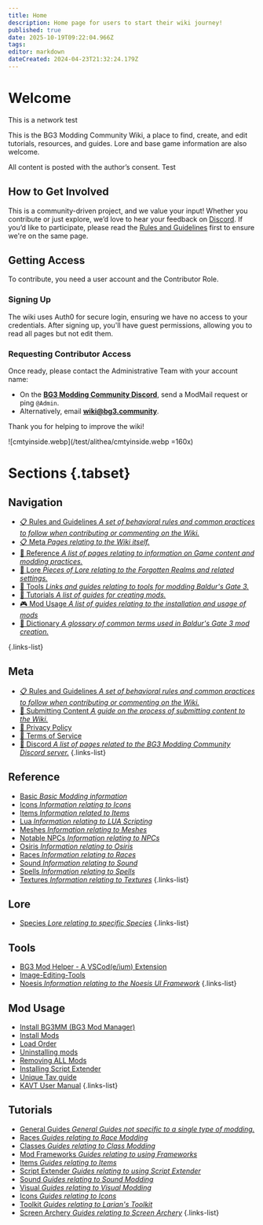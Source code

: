 ```yaml
---
title: Home
description: Home page for users to start their wiki journey!
published: true
date: 2025-10-19T09:22:04.966Z
tags: 
editor: markdown
dateCreated: 2024-04-23T21:32:24.179Z
---
```


# Welcome  

This is a network test

This is the BG3 Modding Community Wiki, a place to find, create, and edit tutorials, resources, and guides. Lore and base game information are also welcome.

All content is posted with the author’s consent.  Test

## How to Get Involved  
This is a community-driven project, and we value your input! Whether you contribute or just explore, we’d love to hear your feedback on [Discord](https://discord.gg/bg3mods). If you’d like to participate, please read the [Rules and Guidelines](/meta/guidelines) first to ensure we're on the same page.  

## Getting Access  
To contribute, you need a user account and the Contributor Role.  

### Signing Up  
The wiki uses Auth0 for secure login, ensuring we have no access to your credentials. After signing up, you'll have guest permissions, allowing you to read all pages but not edit them.  

### Requesting Contributor Access  
Once ready, please contact the Administrative Team with your account name:  

- On the **[BG3 Modding Community Discord](https://discord.gg/bg3mods)**, send a ModMail request or ping `@Admin`.  
- Alternatively, email **wiki@bg3.community**.  

Thank you for helping to improve the wiki!

![cmtyinside.webp](/test/alithea/cmtyinside.webp =160x)



# Sections {.tabset}

## Navigation
- [:clipboard: Rules and Guidelines *A set of behavioral rules and common practices to follow when contributing or commenting on the Wiki.*](/meta/guidelines)
- [:clipboard: Meta *Pages relating to the Wiki itself.*](/meta/guidelines)
- [:blue_book: Reference *A list of pages relating to information on Game content and modding practices.*](/Information)
- [:orange_book: Lore *Pieces of Lore relating to the Forgotten Realms and related settings.*](/Lore)
- [:green_book: Tools *Links and guides relating to tools for modding Baldur's Gate 3.*](/Tools)
- [:closed_book: Tutorials *A list of guides for creating mods.*](/Tutorials)
- [:video_game: Mod Usage *A list of guides relating to the installation and usage of mods*](/Tutorials/Mod-Use)
- [:notebook: Dictionary *A glossary of common terms used in Baldur's Gate 3 mod creation.*](/Information/dictionary)

{.links-list}

## Meta
- [:clipboard: Rules and Guidelines *A set of behavioral rules and common practices to follow when contributing or commenting on the Wiki.*](/meta/guidelines)
- [:memo: Submitting Content *A guide on the process of submitting content to the Wiki.*](/meta/submitting-content)
- [:bookmark_tabs: Privacy Policy](/meta/privacy-policy)
- [:page_with_curl: Terms of Service](/meta/terms-of-service)
- [:speech_balloon: Discord *A list of pages related to the BG3 Modding Community Discord server.*](/meta/discord)
{.links-list}

## Reference
- [Basic *Basic Modding information*](Information/Basic)
- [Icons *Information relating to Icons*](Information/Icons)
- [Items *Information related to Items*](/Information/Items)
- [Lua *Information relating to LUA Scripting*](Information/Lua)
- [Meshes *Information relating to Meshes*](Information/Meshes)
- [Notable NPCs *Information relating to NPCs*](Information/Notable-NPCs)
- [Osiris *Information relating to Osiris*](Information/Osiris)
- [Races *Information relating to Races*](https://wiki.bg3.community/en/Information/races)
- [Sound *Information relating to Sound*](Information/Sound)
- [Spells *Information relating to Spells*](Information/Spells)
- [Textures *Information relating to Textures*](Information/Textures)
{.links-list}

## Lore
- [Species *Lore relating to specific Species*](Lore/Species)
{.links-list}

## Tools
- [BG3 Mod Helper - A VSCod(e/ium) Extension](/Tools/bg3-mod-helper)
- [Image-Editing-Tools](/Tools/Image-Editing-Tools)
- [Noesis *Information relating to the Noesis UI Framework*](/Tools/What-Is-Noesis)
{.links-list}

## Mod Usage
- [Install BG3MM (BG3 Mod Manager)](Tutorials/Mod-Use/Installation-Of-BG3MM)
- [Install Mods](Tutorials/Mod-Use/BG3-Mod-Types-and-how-to-install-them)
- [Load Order](/Tutorials/Mod-Use/general-load-order)
- [Uninstalling mods](/Tutorials/Mod-Use/Removing-mods-from-a-save)
- [Removing ALL Mods](/Tutorials/Mod-Use/How-to-remove-mods)
- [Installing Script Extender](/Tutorials/Mod-Use/How-to-install-Script-Extender)
- [Unique Tav guide](/Tutorials/Mod-Use/Unique-Tav-Everything-you-need-to-know)
- [KAVT User Manual](/Tutorials/Mod-Use/KAVT-User-Manual)
{.links-list}

## Tutorials
- [General Guides *General Guides not specific to a single type of modding.*](Tutorials/General)
- [Races *Guides relating to Race Modding*](Tutorials/Races)
- [Classes *Guides relating to Class Modding*](Tutorials/Classes)
- [Mod Frameworks *Guides relating to using Frameworks*](Tutorials/Mod-Frameworks)
- [Items *Guides relating to Items*](Tutorials/Items)
- [Script Extender *Guides relating to using Script Extender*](Tutorials/ScriptExtender)
- [Sound *Guides relating to Sound Modding*](/Tutorials/Sound)
- [Visual *Guides relating to Visual Modding*](Tutorials/Visual)
- [Icons *Guides relating to Icons*](Tutorials/Icons)
- [Toolkit *Guides relating to Larian's Toolkit*](/Tutorials/Toolkit)
- [Screen Archery *Guides relating to Screen Archery*](/Tutorials/Screen-Archery)
{.links-list}
